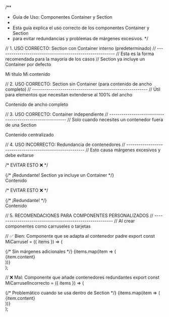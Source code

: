 /**
 * Guía de Uso: Componentes Container y Section
 * 
 * Esta guía explica el uso correcto de los componentes Container y Section
 * para evitar redundancias y problemas de márgenes excesivos.
 */

// 1. USO CORRECTO: Section con Container interno (predeterminado)
// ---------------------------------------------------------
// Esta es la forma recomendada para la mayoría de los casos
// Section ya incluye un Container por defecto

<Section id="mi-seccion" variant="primary">
  <Heading>Mi título</Heading>
  <Text>Mi contenido</Text>
</Section>

// 2. USO CORRECTO: Section sin Container (para contenido de ancho completo)
// ---------------------------------------------------------
// Útil para elementos que necesitan extenderse al 100% del ancho

<Section id="mi-seccion-full" container={false}>
  <div className="w-full bg-blue-500">
    Contenido de ancho completo
  </div>
</Section>

// 3. USO CORRECTO: Container independiente
// ---------------------------------------------------------
// Solo cuando necesites un contenedor fuera de una Section

<Container>
  <div>Contenido centralizado</div>
</Container>

// 4. USO INCORRECTO: Redundancia de contenedores
// ---------------------------------------------------------
// Esto causa márgenes excesivos y debe evitarse

/* EVITAR ESTO ❌ */
<Section id="redundante">
  <Container> {/* ¡Redundante! Section ya incluye un Container */}
    <div>Contenido</div>
  </Container>
</Section>

/* EVITAR ESTO ❌ */
<Section id="redundante-2">
  <div className="container mx-auto"> {/* ¡Redundante! */}
    <div>Contenido</div>
  </div>
</Section>

// 5. RECOMENDACIONES PARA COMPONENTES PERSONALIZADOS
// ---------------------------------------------------------
// Al crear componentes como carruseles o tarjetas

// ✅ Bien: Componente que se adapta al contenedor padre
export const MiCarrusel = ({ items }) => (
  <div className="w-full"> {/* Sin márgenes adicionales */}
    {items.map(item => (
      <div key={item.id}>{item.content}</div>
    ))}
  </div>
);

// ❌ Mal: Componente que añade contenedores redundantes
export const MiCarruselIncorrecto = ({ items }) => (
  <div className="container mx-auto"> {/* Problemático cuando se usa dentro de Section */}
    {items.map(item => (
      <div key={item.id}>{item.content}</div>
    ))}
  </div>
);